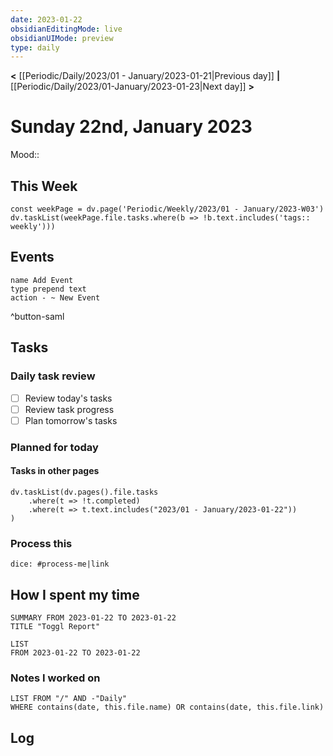 ```yaml
---
date: 2023-01-22
obsidianEditingMode: live
obsidianUIMode: preview
type: daily
---
```


**<** [[Periodic/Daily/2023/01 - January/2023-01-21|Previous day]] **|** [[Periodic/Daily/2023/01-January/2023-01-23|Next day]] **>**

# Sunday 22nd, January 2023

Mood:: 

## This Week

```dataviewjs
const weekPage = dv.page('Periodic/Weekly/2023/01 - January/2023-W03')
dv.taskList(weekPage.file.tasks.where(b => !b.text.includes('tags:: weekly')))
```

## Events
```button
name Add Event
type prepend text
action - ~ New Event
```
^button-saml

## Tasks

### Daily task review
- [ ] Review today's tasks
- [ ] Review task progress
- [ ] Plan tomorrow's tasks

### Planned for today

#### Tasks in other pages
```dataviewjs
dv.taskList(dv.pages().file.tasks
	.where(t => !t.completed)
	.where(t => t.text.includes("2023/01 - January/2023-01-22"))
)
```

### Process this
`dice: #process-me|link`

## How I spent my time

```toggl
SUMMARY FROM 2023-01-22 TO 2023-01-22
TITLE "Toggl Report"
```

```toggl
LIST
FROM 2023-01-22 TO 2023-01-22
```

### Notes I worked on

```dataview
LIST FROM "/" AND -"Daily"
WHERE contains(date, this.file.name) OR contains(date, this.file.link)
```

## Log

